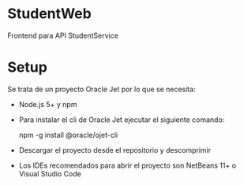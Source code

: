 # StudentWeb
Frontend para API StudentService

# Setup
Se trata de un proyecto Oracle Jet por lo que se necesita:

- Node.js 5+ y npm
- Para instalar el cli de Oracle Jet ejecutar el siguiente comando:

  npm -g install @oracle/ojet-cli
  
 - Descargar el proyecto desde el repositorio y descomprimir
 - Los IDEs recomendados para abrir el proyecto son NetBeans 11+ o Visual Studio Code
